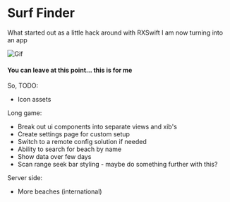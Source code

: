 # Surf Finder

What started out as a little hack around with RXSwift I am now turning into an app

![Gif](https://raw.githubusercontent.com/Daio-io/SurfFinder/master/Screens/finder0.2.gif)

#### You can leave at this point... this is for me

So, TODO:

- Icon assets

Long game:

- Break out ui components into separate views and xib's
- Create settings page for custom setup
- Switch to a remote config solution if needed
- Ability to search for beach by name
- Show data over few days
- Scan range seek bar styling - maybe do something further with this?

Server side:

- More beaches (international)
